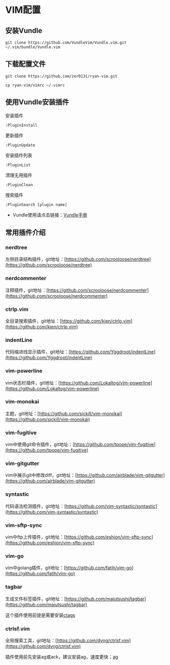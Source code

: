 # VIM配置

## 安装Vundle

```
git clone https://github.com/VundleVim/Vundle.vim.git ~/.vim/bundle/Vundle.vim
```

## 下载配置文件

```
git clone https://github.com/zer0131/ryan-vim.git

cp ryan-vim/vimrc ~/.vimrc
```

## 使用Vundle安装插件

安装插件
```
:PluginInstall
```

更新插件
```
:PluginUpdate
```

安装插件列表
```
:PluginList
```

清理无用插件
```
:PluginClean
```

搜索插件
```
:PluginSearch [plugin name]
```

* Vundle使用请点击链接：[Vundle手册](https://github.com/VundleVim/Vundle.vim)

## 常用插件介绍

### nerdtree

左侧目录结构插件，git地址：[https://github.com/scrooloose/nerdtree](https://github.com/scrooloose/nerdtree)

### nerdcommenter

注释插件，git地址：[https://github.com/scrooloose/nerdcommenter](https://github.com/scrooloose/nerdcommenter)

### ctrlp.vim

全目录搜索插件，git地址：[https://github.com/kien/ctrlp.vim](https://github.com/kien/ctrlp.vim)

### indentLine

代码缩进线显示插件，git地址：[https://github.com/Yggdroot/indentLine](https://github.com/Yggdroot/indentLine)

### vim-powerline

vim状态栏插件，git地址：[https://github.com/Lokaltog/vim-powerline](https://github.com/Lokaltog/vim-powerline)

### vim-monokai

主题，git地址：[https://github.com/sickill/vim-monokai](https://github.com/sickill/vim-monokai)

### vim-fugitive

vim中使用git命令插件，git地址：[https://github.com/tpope/vim-fugitive](https://github.com/tpope/vim-fugitive)

### vim-gitgutter

vim中展示git中修改diff，git地址：[https://github.com/airblade/vim-gitgutter](https://github.com/airblade/vim-gitgutter)

### syntastic

代码语法检测插件，git地址：[https://github.com/vim-syntastic/syntastic](https://github.com/vim-syntastic/syntastic)

### vim-sftp-sync

vim中ftp上传插件，git地址：[https://github.com/eshion/vim-sftp-sync](https://github.com/eshion/vim-sftp-sync)

### vim-go

vim中golang插件，git地址：[https://github.com/fatih/vim-go](https://github.com/fatih/vim-go)

### tagbar

生成文件标签插件，git地址：[https://github.com/majutsushi/tagbar](https://github.com/majutsushi/tagbar)

这个插件使用前提是需要安装[ctags](http://ctags.sourceforge.net/)

### ctrlsf.vim

全局搜索工具，git地址：[https://github.com/dyng/ctrlsf.vim](https://github.com/dyng/ctrlsf.vim)

插件使用前先安装ag或ack，建议安装ag，速度更快；[ag](https://github.com/ggreer/the_silver_searcher)

